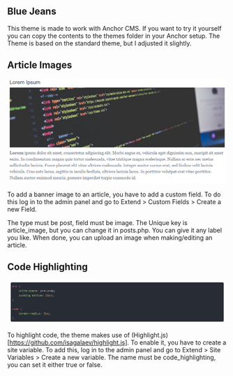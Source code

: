 ## Blue Jeans

This theme is made to work with Anchor CMS. If you want to try it yourself you can copy the contents to the themes folder in your Anchor setup.
The Theme is based on the standard theme, but I adjusted it slightly.

## Article Images

![Code Highlighting](images.png)

To add a banner image to an article, you have to add a custom field.
To do this log in to the admin panel and go to Extend > Custom Fields > Create a new Field.

The type must be post, field must be image. The Unique key is article_image, but you can change it in posts.php. You can give it any label you like.
When done, you can upload an image when making/editing an article.

## Code Highlighting

![Code Highlighting](highlight.png)

To highlight code, the theme makes use of (Highlight.js)[https://github.com/isagalaev/highlight.js]. To enable it, you have to create a site variable.
To add this, log in to the admin panel and go to Extend > Site Variables > Create a new variable. The name must be code_highlighting, you can set it either true or false.